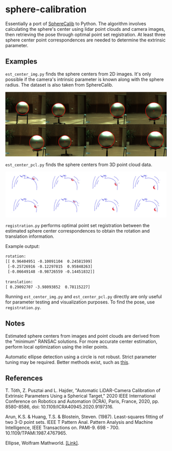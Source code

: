 # sphere-calibration

Essentially a port of [SphereCalib](https://github.com/tothtekla/SphereCalib) to Python. The algorithm involves calculating the sphere's center using lidar point clouds and camera images, then retrieving the pose through optimal point set registration. At least three sphere center point correspondences are needed to determine the extrinsic parameter.

## Examples
`est_center_img.py` finds the sphere centers from 2D images. It's only possible if the camera's intrinsic parameter is known along with the sphere radius. The dataset is also taken from SphereCalib.

![detected spheres](./results/sphere_centers_from_img.jpg)

`est_center_pcl.py` finds the sphere centers from 3D point cloud data. 

![detected spheres](./results/sphere_centers_from_pcl.jpg)

`registration.py` performs optimal point set registration between the estimated sphere center correspondences to obtain the rotation and translation information. 

Example output:

```
rotation:
[[ 0.96404951 -0.10091104  0.24581599]
 [-0.25726916 -0.12297815  0.95848263]
 [-0.06649148 -0.98726559 -0.14451832]]

translation:
[ 0.29092707 -3.98093852  0.78115227]
```

Running `est_center_img.py` and `est_center_pcl.py` directly are only useful for parameter testing and visualization purposes. To find the pose, use `registration.py`.   

## Notes
Estimated sphere centers from images and point clouds are derived from the "minimum" RANSAC solutions. For more accurate center estimation, perform local optimization using the inlier points.

Automatic ellipse detection using a circle is not robust. Strict parameter tuning may be required. Better methods exist, such as [this](https://github.com/AlanLuSun/High-quality-ellipse-detection). 

## References
T. Tóth, Z. Pusztai and L. Hajder, "Automatic LiDAR-Camera Calibration of Extrinsic Parameters Using a Spherical Target," 2020 IEEE International Conference on Robotics and Automation (ICRA), Paris, France, 2020, pp. 8580-8586, doi: 10.1109/ICRA40945.2020.9197316.

Arun, K.S. & Huang, T.S. & Blostein, Steven. (1987). Least-squares fitting of two 3-D point sets. IEEE T Pattern Anal. Pattern Analysis and Machine Intelligence, IEEE Transactions on. PAMI-9. 698 - 700. 10.1109/TPAMI.1987.4767965. 

Ellipse, Wolfram Mathworld. [[Link]](https://mathworld.wolfram.com/Ellipse.html).
